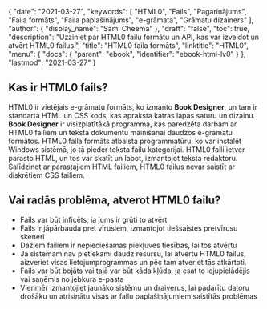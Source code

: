 {
  "date": "2021-03-27",
  "keywords": [
"HTML0",
"Fails",
"Pagarinājums",
"Faila formāts",
"Faila paplašinājums",
"e-grāmata",
"Grāmatu dizainers"
],
  "author": {
    "display_name": "Sami Cheema"
},
  "draft": "false",
  "toc": true,
  "description": "Uzziniet par HTML0 failu formātu un API, kas var izveidot un atvērt HTML0 failus.",
  "title": "HTML0 faila formāts",
  "linktitle": "HTML0",
  "menu": {
    "docs": {
      "parent": "ebook",
      "identifier": "ebook-html-lv0"
}
},
  "lastmod": "2021-03-27"
}

## Kas ir HTML0 fails? ##

HTML0 ir vietējais e-grāmatu formāts, ko izmanto **Book Designer**, un tam ir standarta HTML un CSS kods, kas apraksta katras lapas saturu un dizainu. **Book Designer** ir visizplatītākā programma, kas paredzēta darbam ar HTML0 failiem un teksta dokumentu mainīšanai daudzos e-grāmatu formātos. HTML0 faila formāts atbalsta programmatūru, ko var instalēt Windows sistēmā, jo tā pieder teksta failu kategorijai. HTML0 faili ietver parasto HTML, un tos var skatīt un labot, izmantojot teksta redaktoru. Salīdzinot ar parastajiem HTML failiem, HTML0 failus nevar saistīt ar diskrētiem CSS failiem.

## Vai radās problēma, atverot HTML0 failu? ##

 * 	Fails var būt inficēts, ja jums ir grūti to atvērt 
 *  Fails ir jāpārbauda pret vīrusiem, izmantojot tiešsaistes pretvīrusu skeneri
* Dažiem failiem ir nepieciešamas piekļuves tiesības, lai tos atvērtu
* Ja sistēmām nav pietiekami daudz resursu, lai atvērtu HTML0 failus, aizveriet visas lietojumprogrammas un pēc tam atveriet tās atkārtoti.
 *  Fails var būt bojāts vai tajā var būt kāda kļūda, ja esat to lejupielādējis vai saņēmis no jebkura e-pasta
* Vienmēr izmantojiet jaunāko sistēmu un draiverus, lai padarītu datoru drošāku un atrisinātu visas ar failu paplašinājumiem saistītās problēmas

